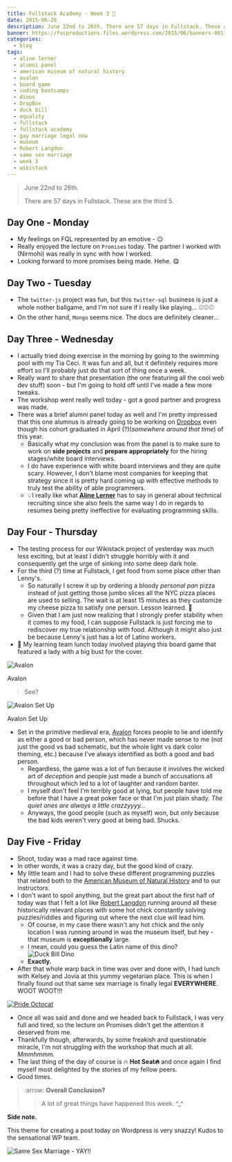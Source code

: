 ```yaml
---
title: Fullstack Academy - Week 3 🔦
date: 2015-06-26
description: June 22nd to 26th. There are 57 days in Fullstack. These are the third 5.
banner: https://fvcproductions.files.wordpress.com/2015/06/banners-0011.jpg
categories:
  - blog
tags:
  - aline lerner
  - alumni panel
  - american museum of natural history
  - avalon
  - board game
  - coding bootcamps
  - dinos
  - DropBox
  - duck bill
  - equality
  - fullstack
  - fullstack academy
  - gay marriage legal now
  - museum
  - Robert Langdon
  - same sex marriage
  - week 3
  - wikistack
---
```


> June 22nd to 26th.
>
> There are 57 days in Fullstack. These are the third 5.

## Day One - Monday

* My feelings on FQL represented by an emotive - 😐
* Really enjoyed the lecture on `Promises` today. The partner I worked with (Nirmohi) was really in sync with how I worked.
* Looking forward to more promises being made. Hehe. 😋

## Day Two - Tuesday

* The `twitter-js` project was fun, but this `twitter-sql` business is just a whole nother ballgame, and I'm not sure if I really like playing… ⚾️⚾️⚾️
* On the other hand, `Mongo` seems nice. The docs are definitely cleaner…

## Day Three - Wednesday

* I actually tried doing exercise in the morning by going to the swimming pool with my Tia Ceci. It was fun and all, but it definitely requires more effort so I'll probably just do that sort of thing once a week.
* Really want to share that presentation (the one featuring all the cool web dev stuff) soon - but I'm going to hold off until I've made a few more tweaks.
* The workshop went really well today - got a good partner and progress was made.
* There was a brief alumni panel today as well and I'm pretty impressed that this one alumnus is already going to be working on [Dropbox](//dropbox.com "Dropbox") even though his cohort graduated in April (?)(_somewhere around that time_) of this year.
  * Basically what my conclusion was from the panel is to make sure to work on **side projects** and **prepare appropriately** for the hiring stages/white board interviews.
  * I do have experience with white board interviews and they are quite scary. However, I don't blame most companies for keeping that strategy since it is pretty hard coming up with effective methods to truly test the ability of able programmers.
  * 💡I really like what [**Aline Lerner**](//blog.alinelerner.com/ "Aline Lerner's Blog") has to say in general about technical recruiting since she also feels the same way I do in regards to resumes being pretty ineffective for evaluating programming skills.

## Day Four - Thursday

* The testing process for our Wikistack project of yesterday was much less exciting, but at least I didn't struggle horribly with it and consequently get the urge of sinking into some deep dark hole.
* For the third (?) time at Fullstack, I get food from some place other than Lenny's.
  * So naturally I screw it up by ordering a bloody _personal pan_ pizza instead of just getting those jumbo slices all the NYC pizza places are used to selling. The wait is at least 15 minutes as they customize my cheese pizza to satisfy one person. Lesson learned. 🍕
  * Given that I am just now realizing that I strongly prefer stability when it comes to my food, I can suppose Fullstack is just forcing me to rediscover my true relationship with food. Although it might also just be because Lenny's just has a lot of Latino workers.
* 🍴 My learning team lunch today involved playing this board game that featured a lady with a big bust for the cover.

![Avalon](//cf.geekdo-images.com/images/pic1398895_md.jpg)

Avalon

> See?

![Avalon Set
Up](//www.boardgamequest.com/wp-content/uploads/2013/07/Resistance-Avalon-Feature.jpg)

Avalon Set Up

* Set in the primitive medieval era, [Avalon](//www.amazon.com/Indie-Boards-Cards-AVA1IBC-Resistance/dp/B009SAAV0C "Avalon") forces people to lie and identify as either a good or bad person, which has never made sense to me (not just the good vs bad schematic, but the whole light vs dark color theming, etc.) because I've always identified as both a good and bad person.
  * Regardless, the game was a lot of fun because it involves the wicked art of _deception_ and people just made a bunch of accusations all throughout which led to a lot of laughter and random banter.
  * I myself don't feel I'm terribly good at lying, but people have told me before that I have a great poker face or that I'm just plain shady. _The quiet ones are always a little crazzyyyy…_
  * Anyways, the good people (such as myself) won, but only because the bad kids weren't very good at being bad. Shucks.

## Day Five - Friday

* Shoot, today was a mad race against time.
* In other words, it was a crazy day, but the good kind of crazy.
* My little team and I had to solve these different programming puzzles that related both to the [American Museum of Natural History](//www.amnh.org/) and to our instructors.
* I don't want to spoil anything, but the great part about the first half of today was that I felt a lot like [Robert Langdon](//www.wikiwand.com/en/Robert_Langdon "Robert Langdon") running around all these historically relevant places with some hot chick constantly solving puzzles/riddles and figuring out where the next clue will lead him.
  * Of course, in my case there wasn't any hot chick and the only location I was running around in was the museum itself, but hey - that museum is **exceptionally** large.
  * I mean, could you guess the Latin name of this dino? ![Duck Bill
Dino](//www.amnh.org/var/ezflow_site/storage/images/media/amnh/images/exhibitions/permanent-exhibitions/fossil-halls/hall-of-ornithischian-dinosaurs2/duck-billed-dinosaur/149935-1-eng-US/duck-billed-dinosaur_dynamic_lead_slide.jpg)
  * **Exactly.**
* After that whole warp back in time was over and done with, I had lunch with Kelsey and Jovia at this yummy vegetarian place. This is when I finally found out that same sex marriage is finally legal **EVERYWHERE**. WOOT WOOT!!!

[![Pride
Octocat](//fvcproductions.files.wordpress.com/2015/06/pride-octocat.png)](//fvcproductions.files.wordpress.com/2015/06/pride-octocat.png)

* Once all was said and done and we headed back to Fullstack, I was very full and tired, so the lecture on Promises didn't get the attention it deserved from me.
* Thankfully though, afterwards, by some freakish and questionable miracle, I'm not struggling with the workshop that much at all. _Mmmhmmm._
* The last thing of the day of course is 🔥 **Hot Seat🔥** and once again I find myself most delighted by the stories of my fellow peers.
* Good times.

> :arrow: **Overall Conclusion?**
>
> > A lot of great things have happened this week. \^\_\^

**Side note.**

This theme for creating a post today on Wordpress is very snazzy! Kudos to the sensational WP team.

![Same Sex Marriage - YAY!!](//fvcproductions.files.wordpress.com/2015/06/screenshot-2015-06-26-22-58-42.png?w=660)
